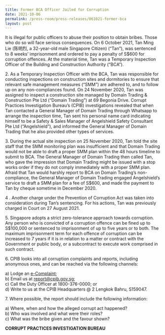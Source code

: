```yaml
---
title: Former BCA Officer Jailed for Corruption
date: 2021-10-06
permalink: /press-room/press-releases/061021-former-bca
layout: post
---
```

It is illegal for public officers to abuse their position to obtain bribes. Those who do so will face serious consequences. On 6 October 2021, Tan Ming Lie (陈明烈, a 32-year-old male Singapore Citizen) (“Tan”), was sentenced to 8 weeks’ imprisonment and ordered to pay a penalty of S$600 for corruption offences. At the material time, Tan was a Temporary Inspection Officer of the Building and Construction Authority (“BCA”).

2\.	As a Temporary Inspection Officer with the BCA, Tan was responsible for conducting inspections on construction sites and dormitories to ensure that relevant safe management measures (“SMM”) are adhered to, and to follow up on any non-compliances found. On 24 November 2020, Tan was assigned to inspect a construction site managed by Domain Trading & Construction Pte Ltd (“Domain Trading”) at 69 Begonia Drive. Corrupt Practices Investigation Bureau’s (CPIB) investigations revealed that when Tan contacted a General Manager of Domain Trading through Whatsapp to arrange the inspection time, Tan sent his personal name card indicating himself to be a Safety & Sales Manager of Angelshield Safety Consultant Pte Ltd (“Angelshield”), and informed the General Manager of Domain Trading that he also provided other types of services.

 3\.	During the actual site inspection on 25 November 2020, Tan told the site staff that the SMM monitoring plan was insufficient and that Domain Trading would not be able to draft a proper SMM plan within the 48 hours timeline to submit to BCA. The General Manager of Domain Trading then called Tan, who gave the impression that Domain Trading might be issued with a stop works order if they do not comply immediately with a proper SMM plan. Afraid that Tan would harshly report to BCA on Domain Trading’s non-compliance, the General Manager of Domain Trading engaged Angelshield’s service to draft a SMM plan for a fee of S$600, and made the payment to Tan by cheque sometime in December 2020.

4	\. Another charge under the Prevention of Corruption Act was taken into consideration during Tan’s sentencing. For his actions, Tan was previously charged in Court on 27 August 2021.

5\.	 Singapore adopts a strict zero-tolerance approach towards corruption. Any person who is convicted of a corruption offence can be fined up to S$100,000 or sentenced to imprisonment of up to five years or to both. The maximum imprisonment term for each offence of corruption can be increased to 7 years if it is in relation to a matter or contract with the Government or public body, or a subcontract to execute work comprised in such contract.

6\. CPIB looks into all corruption complaints and reports, including anonymous ones, and can be reached via the following channels:

a) Lodge an [e-Complaint](/e-services/e-complaint-for-corrupt-conduct);<br>
b) Email us at <a href="mailto:report@cpib.gov.sg" class="spamspan">report@cpib.gov.sg</a>;<br>
c) Call the Duty Officer at 1800-376-0000; or<br>
d) Write to us at the CPIB Headquarters @ 2 Lengkok Bahru, S159047.

7\.        Where possible, the report should include the following information:

a) Where, when and how the alleged corrupt act happened?<br>
b) Who was involved and what were their roles?<br>
c) What was the bribe given and the favour shown?

**CORRUPT PRACTICES INVESTIGATION BUREAU**